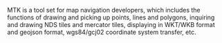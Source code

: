 MTK is a tool set for map navigation developers, which includes the functions of drawing and picking up points, lines and polygons, inquiring and drawing NDS tiles and mercator tiles, displaying in WKT/WKB format and geojson format, wgs84/gcj02 coordinate system transfer, etc.